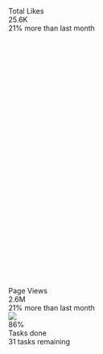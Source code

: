 <div className="stats shadow">
  
  <div className="stat">
    <div className="stat-figure text-primary">
      <svg xmlns="http://www.w3.org/2000/svg" fill="none" viewBox="0 0 24 24" className="inline-block w-8 h-8 stroke-current"><path strokeLinecap="round" strokeLinejoin="round" strokeWidth="2" d="M4.318 6.318a4.5 4.5 0 000 6.364L12 20.364l7.682-7.682a4.5 4.5 0 00-6.364-6.364L12 7.636l-1.318-1.318a4.5 4.5 0 00-6.364 0z"></path></svg>
    </div>
    <div className="stat-title">Total Likes</div>
    <div className="stat-value text-primary">25.6K</div>
    <div className="stat-desc">21% more than last month</div>
  </div>
  
  <div className="stat">
    <div className="stat-figure text-secondary">
      <svg xmlns="http://www.w3.org/2000/svg" fill="none" viewBox="0 0 24 24" className="inline-block w-8 h-8 stroke-current"><path strokeLinecap="round" strokeLinejoin="round" strokeWidth="2" d="M13 10V3L4 14h7v7l9-11h-7z"></path></svg>
    </div>
    <div className="stat-title">Page Views</div>
    <div className="stat-value text-secondary">2.6M</div>
    <div className="stat-desc">21% more than last month</div>
  </div>
  
  <div className="stat">
    <div className="stat-figure text-secondary">
      <div className="avatar online">
        <div className="w-16 rounded-full">
          <img src="/images/stock/photo-1534528741775-53994a69daeb.jpg" />
        </div>
      </div>
    </div>
    <div className="stat-value">86%</div>
    <div className="stat-title">Tasks done</div>
    <div className="stat-desc text-secondary">31 tasks remaining</div>
  </div>
  
</div>
